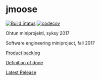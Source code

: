 # jmoose


[![Build Status](https://travis-ci.org/Zappi/jmoose.svg?branch=master)](https://travis-ci.org/Zappi/jmoose)
[![codecov](https://codecov.io/gh/Zappi/jmoose/branch/master/graph/badge.svg)](https://codecov.io/gh/Zappi/jmoose)

Ohtun miniprojekti, syksy 2017

Software engineering miniproject, fall 2017

[Product backlog](https://docs.google.com/spreadsheets/d/e/2PACX-1vRDW1CKDPILxUkB6B_DHtE9_wV5OT729JJcK_FIS_01EdoDz-2SCOLqetNr47gr_PvwxRgOgzI467QE/pubhtml)

[Definition of done](https://github.com/Zappi/jmoose/blob/master/DoD.md)

[Latest Release](https://github.com/Zappi/jmoose/releases/latest) 
